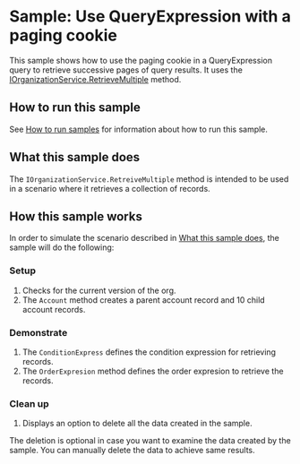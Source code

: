 # Sample: Use QueryExpression with a paging cookie

This sample shows how to use the paging cookie in a QueryExpression query to retrieve successive pages of query results. It uses the [IOrganizationService.RetrieveMultiple](https://docs.microsoft.com/en-us/dotnet/api/microsoft.xrm.sdk.iorganizationservice.retrievemultiple?view=dynamics-general-ce-9) method.

## How to run this sample

See [How to run samples](../../../How-to-run-samples.md) for information about how to run this sample.

## What this sample does

The `IOrganizationService.RetreiveMultiple` method is intended to be used in a scenario where it retrieves a collection of records.
## How this sample works

In order to simulate the scenario described in [What this sample does](#what-this-sample-does), the sample will do the following:

### Setup

1. Checks for the current version of the org.
1. The `Account` method creates a parent account record and 10 child account records.

### Demonstrate

1. The `ConditionExpress` defines the condition expression for retrieving records.
1. The `OrderExpresion` method defines the order expresion to retrieve the records.

### Clean up

1. Displays an option to delete all the data created in the sample.

The deletion is optional in case you want to examine the data created by the sample. You can manually delete the data to achieve same results.
